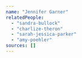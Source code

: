 ```yaml
---
name: "Jennifer Garner"
relatedPeople:
  - "sandra-bullock"
  - "charlize-theron"
  - "sarah-jessica-parker"
  - "amy-poehler"
sources: []
---
```


